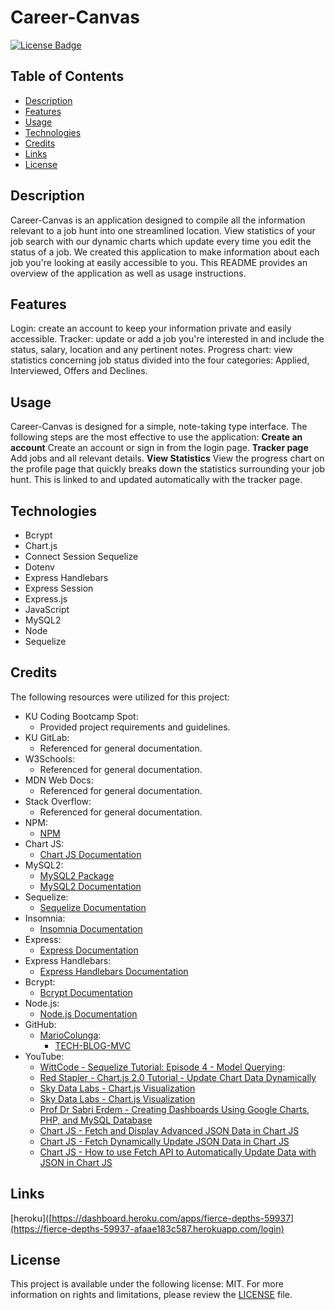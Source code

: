 # Career-Canvas
[![License Badge](https://img.shields.io/badge/license-MIT-green)](./LICENSE)

## Table of Contents

- [Description](#description)
- [Features](#features)
- [Usage](#usage)
- [Technologies](#technologies)
- [Credits](#credits)
- [Links](#links)
- [License](#license)

## Description

Career-Canvas is an application designed to compile all the information relevant to a job hunt into one streamlined location. View statistics of your job search with our dynamic charts which update every time you edit the status of a job. We created this application to make information about each job you're looking at easily accessible to you. This README provides an overview of the application as well as usage instructions.

## Features

Login: create an account to keep your information private and easily accessible. Tracker: update or add a job you're interested in and include the status, salary, location and any pertinent notes. Progress chart: view statistics concerning job status divided into the four categories: Applied, Interviewed, Offers and Declines.

## Usage

Career-Canvas is designed for a simple, note-taking type interface. The following steps are the most effective to use the application:
**Create an account**
Create an account or sign in from the login page.
**Tracker page**
Add jobs and all relevant details.
**View Statistics**
View the progress chart on the profile page that quickly breaks down the statistics surrounding your job hunt. This is linked to and updated automatically with the tracker page.

## Technologies

- Bcrypt
- Chart.js
- Connect Session Sequelize
- Dotenv
- Express Handlebars
- Express Session
- Express.js
- JavaScript
- MySQL2
- Node
- Sequelize

## Credits

The following resources were utilized for this project:

- KU Coding Bootcamp Spot:
    - Provided project requirements and guidelines.
- KU GitLab:
    - Referenced for general documentation.
- W3Schools:
    - Referenced for general documentation.
- MDN Web Docs:
    - Referenced for general documentation.
- Stack Overflow:
    - Referenced for general documentation.
- NPM:
    - [NPM](https://npmjs.com)
- Chart JS:
    - [Chart JS Documentation](https://www.chartjs.org/docs/latest/getting-started/)
- MySQL2:
    - [MySQL2 Package](https://www.npmjs.com/package/mysql2)
    - [MySQL2 Documentation](https://github.com/sidorares/node-mysql2/tree/master/documentation/en)
- Sequelize:
    - [Sequelize Documentation](https://sequelize.org/docs/v6/category/core-concepts/)
- Insomnia:
    - [Insomnia Documentation](https://docs.insomnia.rest)
- Express:
    - [Express Documentation](https://expressjs.com/en/5x/api.html)
- Express Handlebars:
    - [Express Handlebars Documentation](https://www.npmjs.com/package/express-handlebars)
- Bcrypt:
    - [Bcrypt Documentation](https://www.npmjs.com/package/bcrypt)
- Node.js:
    - [Node.js Documentation](https://nodejs.org/docs/latest/api/documentation.html)
- GitHub:
    - [MarioColunga](https://github.com/MarioColunga):
        - [TECH-BLOG-MVC](https://github.com/MarioColunga/TECH-BLOG-MVC/tree/main)
- YouTube:
    - [WittCode - Sequelize Tutorial: Episode 4 - Model Querying](https://www.youtube.com/watch?v=jWdVy265Q-A&list=PLkqiWyX-_Lov8qmMOVn4SEQwr9yOjNn3f&index=4&pp=iAQB):
    - [Red Stapler - Chart.js 2.0 Tutorial - Update Chart Data Dynamically](https://www.youtube.com/watch?v=De-zusP8QVM&list=PLBG4BJt8bo9rrPibhKLbpe-z1Dkk2VJjO&index=14&t=10s&pp=iAQB)
    - [Sky Data Labs - Chart.js Visualization](https://www.youtube.com/watch?v=dMNBuLcbOPY&list=PLBG4BJt8bo9rrPibhKLbpe-z1Dkk2VJjO&index=16&t=5s&pp=iAQB)
    - [Sky Data Labs - Chart.js Visualization](https://www.youtube.com/watch?v=dMNBuLcbOPY&list=PLBG4BJt8bo9rrPibhKLbpe-z1Dkk2VJjO&index=16&t=5s&pp=iAQB)
    - [Prof Dr Sabri Erdem - Creating Dashboards Using Google Charts, PHP, and MySQL Database](https://www.youtube.com/watch?v=mKOz5fZ8HV0&list=PLBG4BJt8bo9rrPibhKLbpe-z1Dkk2VJjO&index=3&t=842s&pp=iAQB)
    - [Chart JS - Fetch and Display Advanced JSON Data in Chart JS](https://www.youtube.com/watch?v=mw5i_QGDomw&t=978s&pp=ygUXc2VxdWVsaXplIHdpdGggY2hhcnQuanM%3D)
    - [Chart JS - Fetch Dynamically Update JSON Data in Chart JS](https://www.youtube.com/watch?v=XA65_9LX0Vo&t=86s&pp=ygUdZmV0Y2ggZHluYW1pY2FsbHkgdXBkYXRlIGpzb24%3D)
    - [Chart JS - How to use Fetch API to Automatically Update Data with JSON in Chart JS](https://www.youtube.com/watch?v=7KBwz1pcQsw&pp=ygUdZmV0Y2ggZHluYW1pY2FsbHkgdXBkYXRlIGpzb24%3D)


## Links 

[heroku]([https://dashboard.heroku.com/apps/fierce-depths-59937](https://fierce-depths-59937-afaae183c587.herokuapp.com/login)

## License

This project is available under the following license: MIT. For more information on rights and limitations, please review the [LICENSE](./LICENSE) file.
